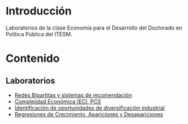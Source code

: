 # Introducción

Laboratorios de la clase Economía para el Desarrollo del Doctorado en Política Pública del ITESM.

# Contenido

## Laboratorios
- [Redes Bipartitas y sistemas de recomendación](./laboratorios/redes_bipartitas_sistemas_recomendacion/index.html)
- [Complejidad Económica (ECI, PCI)]()
- [Identificación de oportunidades de diversificación industrial]()
- [Regresiones de Crecimiento, Apariciones y Desapariciones]() 
